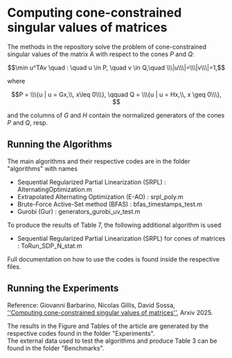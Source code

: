 # Computing cone-constrained singular values of matrices

The methods in the repository solve the problem of cone-constrained singular values of the matrix A with respect to the cones $P$ and $Q$: 

$$\min u^TAv \quad : \quad u \in P, \quad v \in Q,\quad  \\\|u\\\|=\\\|v\\\|=1,$$   

where

$$P = \\\{u | u = Gx,\\, x\leq 0\\\}, \qquad Q = \\\{u | u = Hx,\\, x \geq 0\\\}, $$

and the columns of $G$ and $H$ contain the normalized generators of the cones $P$ and $Q$, resp. 


## Running the Algorithms

The main algorithms and their respective codes are in the folder "algorithms" with names

 -  Sequential Regularized Partial Linearization (SRPL) :  AlternatingOptimization.m
 -  Extrapolated Alternating Optimization (E-AO) :  srpl_poly.m
 -  Brute-Force Active-Set method (BFAS) :  bfas_timestamps_test.m
 -  Gurobi (Gur) :  generators_gurobi_uv_test.m
 
 To produce the results of Table 7, the following additional algorithm is used
 
 -  Sequential Regularized Partial Linearization (SRPL) for cones of matrices : ToRun_SDP_N_stat.m
 
 Full documentation on how to use the codes is found inside the respective files.
 
## Running the Experiments

Reference: Giovanni Barbarino, Nicolas Gillis, David Sossa, <br>
<a href="https://arxiv.org/abs/2504.04069">''Computing cone-constrained singular values of matrices''</a>, Arxiv 2025. 
 
 The results in the Figure and Tables of the article are generated by the respective codes found in the folder "Experiments". <br>
 The external data used to test the algorithms and produce Table 3 can be found in the folder "Benchmarks".
 
 
 
 

 
 
